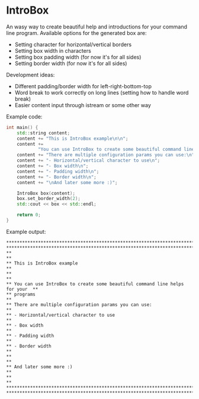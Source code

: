 # IntroBox
An wasy way to create beautiful help and introductions for your command line program. Available options for the generated box are:
* Setting character for horizontal/vertical borders
* Setting box width in characters
* Setting box padding width (for now it's for all sides)
* Setting border width (for now it's for all sides)

Development ideas:
* Different padding/border width for left-right-bottom-top
* Word break to work correctly on long lines (setting how to handle word break)
* Easier content input through istream or some other way

Example code:
```cpp
int main() {
	std::string content;
	content += "This is IntroBox example\n\n";
	content +=
			"You can use IntroBox to create some beautiful command line helps for your programs\n";
	content += "There are multiple configuration params you can use:\n";
	content += "- Horizontal/vertical character to use\n";
	content += "- Box width\n";
	content += "- Padding width\n";
	content += "- Border width\n";
	content += "\nAnd later some more :)";

	IntroBox box(content);
	box.set_border_width(2);
	std::cout << box << std::endl;

	return 0;
}
```
Example output:
```
********************************************************************************
********************************************************************************
**                                                                            **
** This is IntroBox example                                                   **
**                                                                            **
** You can use IntroBox to create some beautiful command line helps for your  **
** programs                                                                   **
** There are multiple configuration params you can use:                       **
** - Horizontal/vertical character to use                                     **
** - Box width                                                                **
** - Padding width                                                            **
** - Border width                                                             **
**                                                                            **
** And later some more :)                                                     **
**                                                                            **
********************************************************************************
********************************************************************************
```
